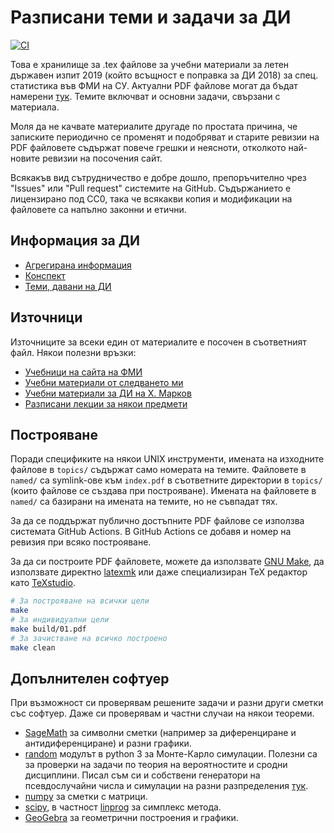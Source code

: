 # Разписани теми и задачи за ДИ

[![CI](https://github.com/v--/se2018/workflows/Build/badge.svg)](https://github.com/v--/se2018/actions?query=workflow%3ABuild)

Това е хранилище за .tex файлове за учебни материали за летен държавен изпит 2019 (който всъщност е поправка за ДИ 2018) за спец. статистика във ФМИ на СУ. Актуални PDF файлове могат да бъдат намерени [тук](https://ivasilev.net/files/ДИ2018). Темите включват и основни задачи, свързани с материала.

Моля да не качвате материалите другаде по простата причина, че записките периодично се променят и подобряват и старите ревизии на PDF файловете съдържат повече грешки и неясноти, отколкото най-новите ревизии на посочения сайт.

Всякакъв вид сътрудничество е добре дошло, препоръчително чрез "Issues" или "Pull request" системите на GitHub. Съдържанието е лицензирано под CC0, така че всякакви копия и модификации на файловете са напълно законни и етични.

## Информация за ДИ

* [Агрегирана информация](https://www.fmi.uni-sofia.bg/sites/default/files/documents/exams/info_state_exam_01.09.2017pdf.pdf)
* [Конспект](https://intranet.fmi.uni-sofia.bg/index.php/s/KOTdUnmqbrnd0sX)
* [Теми, давани на ДИ](https://www.fmi.uni-sofia.bg/bg/node/7347)

## Източници

Източниците за всеки един от материалите е посочен в съответният файл. Някои полезни връзки:

* [Учебници на сайта на ФМИ](https://www.fmi.uni-sofia.bg/bg/econtent)
* [Учебни материали от следването ми](https://ivasilev.net/files/ФМИ)
* [Учебни материали за ДИ на Х. Марков](https://github.com/hristiyanmarkov/stat_di)
* [Разписани лекции за някои предмети](https://debian.fmi.uni-sofia.bg/study/materials/va/)

## Построяване

Поради спецификите на някои UNIX инструменти, имената на изходните файлове в `topics/` съдържат само номерата на темите. Файловете в `named/` са symlink-ове към `index.pdf` в съответните директории в `topics/` (които файлове се създава при построяване). Имената на файловете в `named/` са базирани на имената на темите, но не съвпадат тях.

За да се поддържат публично достъпните PDF файлове се използва системата GitHub Actions. В GitHub Actions се добавя и номер на ревизия при всяко построяване.

За да си построите PDF файловете, можете да използвате [GNU Make](https://www.gnu.org/software/make/), да използвате директно [latexmk](https://mg.readthedocs.io/latexmk.html) или даже специализиран TeX редактор като [TeXstudio](https://www.texstudio.org/).

```bash
# За построяване на всички цели
make
# За индивидуални цели
make build/01.pdf
# За зачистване на всичко построено
make clean
```

## Допълнителен софтуер

При възможност си проверявам решените задачи и разни други сметки със софтуер. Даже си проверявам и частни случаи на някои теореми.

* [SageMath](http://www.sagemath.org/) за символни сметки (например за диференциране и антидиференциране) и разни графики.
* [random](https://docs.python.org/3/library/random.html) модулът в python 3 за Монте-Карло симулации. Полезни са за проверки на задачи по теория на вероятностите и сродни дисциплини. Писал съм си и собствени генератори на псевдослучайни числа и симулации на разни разпределения [тук](https://github.com/v--/nsm).
* [numpy](http://www.numpy.org/) за сметки с матрици.
* [scipy](https://scipy.org/), в частност [linprog](https://docs.scipy.org/doc/scipy/reference/generated/scipy.optimize.linprog.html) за симплекс метода.
* [GeoGebra](https://www.geogebra.org/) за геометрични построения и графики.
